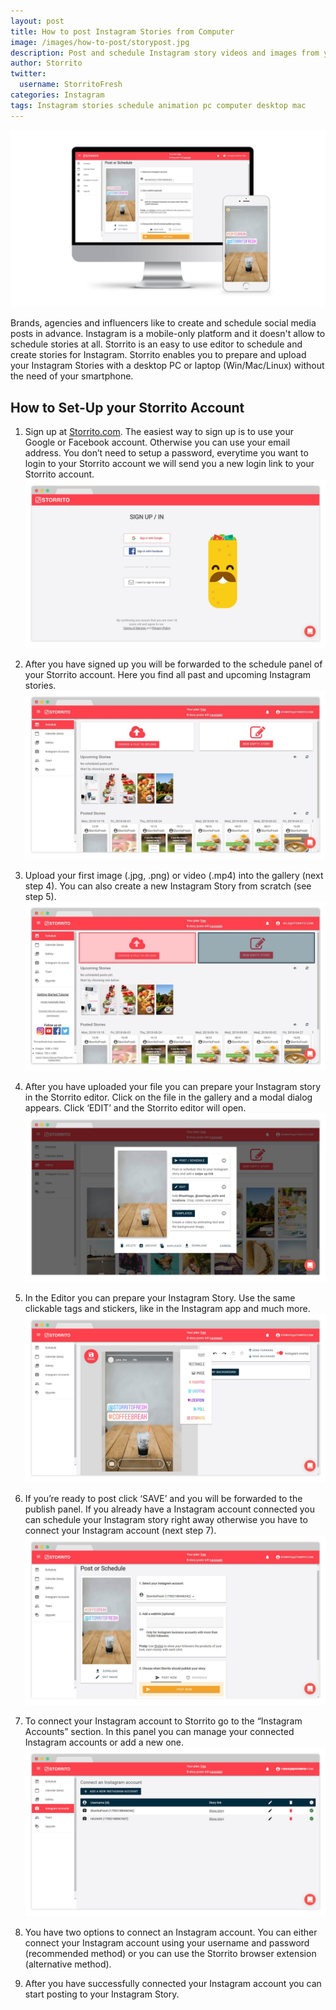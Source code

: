 ```yaml
---
layout: post
title: How to post Instagram Stories from Computer
image: /images/how-to-post/storypost.jpg
description: Post and schedule Instagram story videos and images from your computer.
author: Storrito
twitter:
  username: StorritoFresh
categories: Instagram
tags: Instagram stories schedule animation pc computer desktop mac
---
```


![How to post](/images/how-to-post/storypost.jpg "Storrito Schedule")

Brands, agencies and influencers like to create and schedule social media posts in advance. Instagram is a mobile-only platform and it doesn't allow to schedule stories at all. Storrito is an easy to use editor to schedule and create stories for Instagram. Storrito enables you to prepare and upload your Instagram Stories with a desktop PC or laptop (Win/Mac/Linux) without the need of your smartphone.

<!--more-->
## How to Set-Up your Storrito Account

1. Sign up at [Storrito.com](https://app.storrito.com). The easiest way to sign up is to use your Google or Facebook account. Otherwise you can use your email address. You don’t need to setup a password, everytime you want to login to your Storrito account we will send you a new login link to your Storrito account. ![How to post](/images/how-to-post/login.jpg "Storrito Platform Login Panel")

2. After you have signed up you will be forwarded to the schedule panel of your Storrito account. Here you find all past and upcoming Instagram stories.![How to post](/images/how-to-post/schedule.jpg "Storrito Schedule")

3. Upload your first image (.jpg, .png) or video (.mp4) into the gallery (next step 4). You can also create a new Instagram Story from scratch (see step 5).![How to post](/images/how-to-post/upload.jpg "Storrito Schedule")

4. After you have uploaded your file you can prepare your Instagram story in the Storrito editor. Click on the file in the gallery and a modal dialog appears. Click ‘EDIT’ and the Storrito editor will open.![How to post](/images/how-to-post/modal1.jpg "Storrito Schedule")

5. In the Editor you can prepare your Instagram Story. Use the same clickable tags and stickers, like in the Instagram app and much more.![How to post](/images/how-to-post/editor.jpg "Storrito Schedule")

6. If you’re ready to post click ‘SAVE’ and you will be forwarded to the publish panel. If you already have a Instagram account connected you can schedule your Instagram story right away otherwise you have to connect your Instagram account (next step 7).![How to post](/images/how-to-post/publish.jpg "Storrito Schedule")

7. To connect your Instagram account to Storrito go to the “Instagram Accounts” section. In this panel you can manage your connected Instagram accounts or add a new one.![How to post](/images/how-to-post/list.jpg "Storrito Schedule")

8. You have two options to connect an Instagram account. You can either connect your Instagram account using your username and password (recommended method) or you can use the Storrito browser extension (alternative method).

9. After you have successfully connected your Instagram account you can start posting to your Instagram Story.
